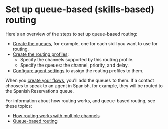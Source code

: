 # Set up queue\-based \(skills\-based\) routing<a name="set-up-queue-based-routing"></a>

Here's an overview of the steps to set up queue\-based routing:
+ [Create the queues](create-queue.md), for example, one for each skill you want to use for routing\.
+ [Create the routing profiles](routing-profiles.md):
  + Specify the channels supported by this routing profile\.
  + Specify the queues: the channel, priority, and delay\.
+ [Configure agent settings](configure-agents.md) to assign the routing profiles to them\.

When you [create your flows](create-contact-flow.md), you'll add the queues to them\. If a contact chooses to speak to an agent in Spanish, for example, they will be routed to the Spanish Reservations queue\. 

For information about how routing works, and queue\-based routing, see these topics:
+ [How routing works with multiple channels](about-routing.md#routing-profile-channels-works)
+ [Queue\-based routing](concepts-queue-based-routing.md)